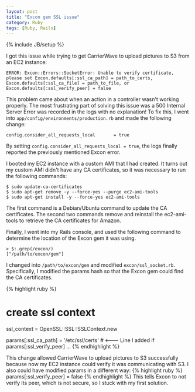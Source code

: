 ```yaml
---
layout: post
title: "Excon gem SSL issue"
category: Ruby
tags: [Ruby, Rails]
---
```

{% include JB/setup %}

I got this issue while trying to get CarrierWave to upload pictures to S3 from
an EC2 instance:

    ERROR: Excon::Errors::SocketError: Unable to verify certificate, 
    please set Excon.defaults[:ssl_ca_path] = path_to_certs,
    Excon.defaults[:ssl_ca_file] = path_to_file, or
    Excon.defaults[:ssl_verify_peer] = false

This problem came about when an action in a controller wasn't working properly.
The most frustrating part of solving this issue was a 500 Internal Server Error
was recorded in the logs with no explanation! To fix this, I went into
`app/config/environments/production.rb` and made the following change:

    config.consider_all_requests_local       = true

By setting `config.consider_all_requests_local = true`, the logs finally reported
the previously mentioned Excon error.

I booted my EC2 instance with a custom AMI that I had created. It turns out my custom
AMI didn't have any CA certificates, so it was necessary to run the following commands:

    $ sudo update-ca-certificates
    $ sudo apt-get remove -y --force-yes --purge ec2-ami-tools
    $ sudo apt-get install -y --force-yes ec2-ami-tools

The first command is a Debian/Ubuntu command to update the CA certificates. The second
two commands remove and reinstall the ec2-ami-tools to retrieve the CA certificates for
Amazon.

Finally, I went into my Rails console, and used the following command to determine the
location of the Excon gem it was using.

    > $:.grep(/excon/)
    ["/path/to/excon/gem"]

I changed into `/path/to/excon/gem` and modified `excon/ssl_socket.rb`. Specifically,
I modified the params hash so that the Excon gem could find the CA certificates.

{% highlight ruby %}
# create ssl context
ssl_context = OpenSSL::SSL::SSLContext.new

params[:ssl_ca_path] = '/etc/ssl/certs' # <--- Line I added
if params[:ssl_verify_peer]
...
{% endhighlight %}

This change allowed CarrierWave to upload pictures to S3 successfully because now my EC2
instance could verify it was communicating with S3. I also could have modified params
in a different way:
{% highlight ruby %}
params[:ssl_verify_peer] = false
{% endhighlight %}
This tells Excon to not verify its peer, which is not secure, so I stuck with my first solution.